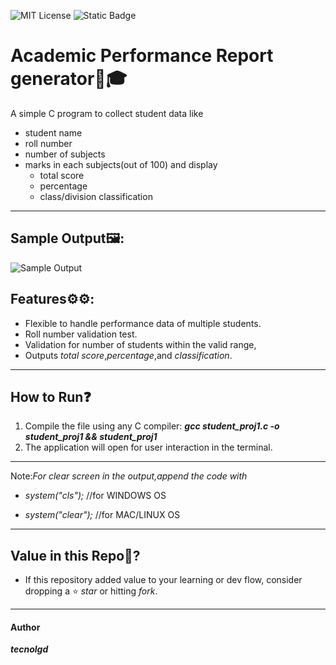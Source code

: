 ![MIT License](https://img.shields.io/github/license/tecnolgd/ACADEMIC-PERFORMANCE_GEN?style=flat)
![Static Badge](https://img.shields.io/badge/Open-Source-blue)


# Academic Performance  Report generator💯🎓


A simple C program to collect student data like 
* student name
* roll number
* number of subjects
* marks in each subjects(out of 100) 
and display
   * total score
   * percentage 
   * class/division classification
---
## Sample Output🖼:

![Sample Output](output_screenshots/academic_report_output.png)


## Features⚙️⚙️:
* Flexible to handle performance data of multiple students.
* Roll number validation test.
* Validation for number of students  within the valid range,
* Outputs *total score*,*percentage*,and *classification*.
---

## How to Run❓️
1) Compile the file using any C compiler:
***gcc student_proj1.c -o student_proj1 && student_proj1***
2) The application will open for user interaction in the terminal.
---
Note:*For clear screen in the output,append the code with*

* *system("cls");*
//for WINDOWS OS

* *system("clear");*
//for MAC/LINUX OS  

---

## Value in this Repo💫?     
* If this repository added value to your learning or dev flow, consider dropping a ⭐ *star* or hitting *fork*.
---

#### Author
***tecnolgd***
